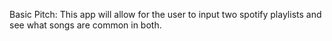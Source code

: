 Basic Pitch: This app will allow for the user to input two spotify playlists and see what songs are common in both.